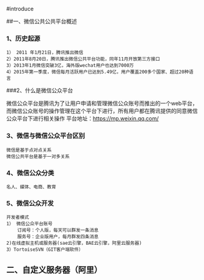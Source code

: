 #introduce

##一、微信公共公共平台概述

### 1、历史起源
	1） 2011 年1月21日，腾讯推出微信
	2）2011年8月20日，腾讯推出微信公共平台功能，同年11月开放第三方接口
	3）2013年1月微信突破3亿，海外版wechat用户也达到7000万
	4）2015年第一季度，微信每月活跃用户已达到5.49亿，用户覆盖200多个国家、超过20种语言

###2、什么是微信公众平台

微信公众平台是腾讯为了让用户申请和管理微信公众账号而推出的一个web平台，而微信公众账号的操作管理在这个平台下进行，所有用户都在腾讯提供的同意微信公众平台下进行相关操作
平台地址：https://mp.weixin.qq.com/


### 3、微信与微信公众平台区别
	微信是基于点对点关系
	微信公共平台是基于一对多关系

### 4、微信公众分类
	名人、媒体、电商、教育

### 5、微信公众开发

	开发者模式
	1） 微信公众平台账号
		订阅号：个人版，每天可以群发一条消息
		服务号：企业版用户，每月群发四条消息
	2)在线虚拟主机或服务器(sae云引擎，BAE云引擎，阿里云服务器)
	3）TortoiseSVN（GIT客户端软件）


## 二、自定义服务器（阿里）
	